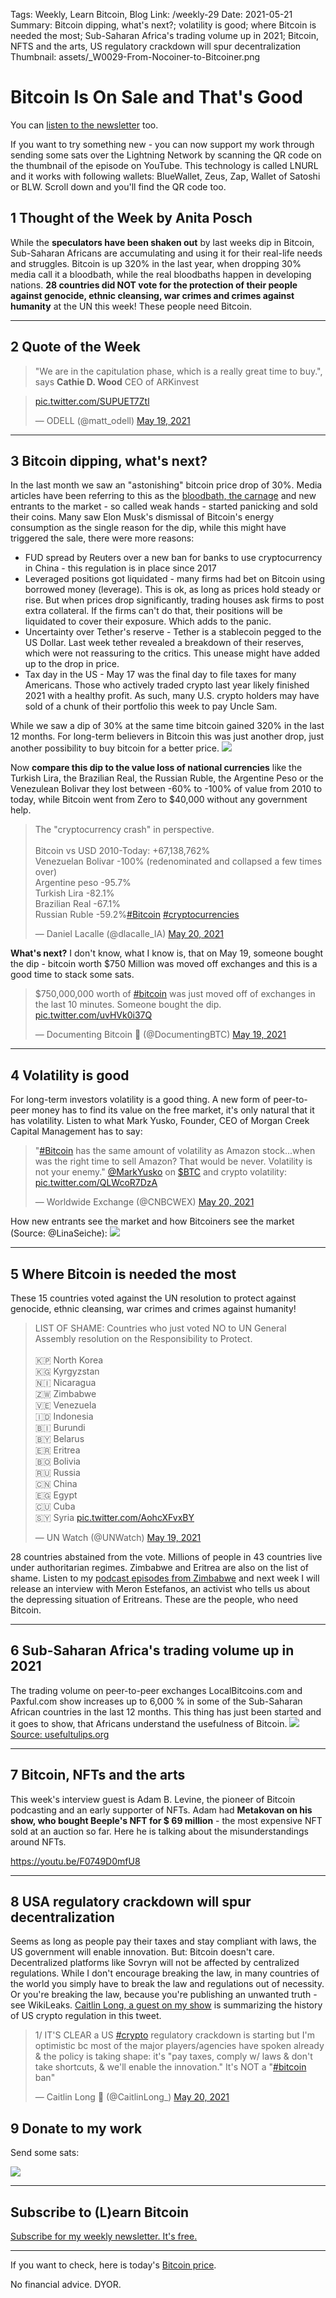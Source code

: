 Tags: Weekly, Learn Bitcoin, Blog
Link: /weekly-29
Date: 2021-05-21
Summary: Bitcoin dipping, what's next?; volatility is good; where Bitcoin is needed the most; Sub-Saharan Africa's trading volume up in 2021; Bitcoin, NFTS and the arts, US regulatory crackdown will spur decentralization
Thumbnail: assets/_W0029-From-Nocoiner-to-Bitcoiner.png

# Bitcoin Is On Sale and That's Good

You can [listen to the newsletter](https://anita.link/116) too.

If you want to try something new - you can now support my work through sending some sats over the Lightning Network by scanning the QR code on the thumbnail of the episode on YouTube. This technology is called LNURL and it works with following wallets: BlueWallet, Zeus, Zap, Wallet of Satoshi or BLW. Scroll down and you'll find the QR code too. 

## 1 Thought of the Week by Anita Posch
While the **speculators have been shaken out** by last weeks dip in Bitcoin, Sub-Saharan Africans are accumulating and using it for their real-life needs and struggles. Bitcoin is up 320% in the last year, when dropping 30% media call it a bloodbath, while the real bloodbaths happen in developing nations. **28 countries did NOT vote for the protection of their people against genocide, ethnic cleansing, war crimes and crimes against humanity** at the UN this week! These people need Bitcoin.

---
## 2 Quote of the Week
> "We are in the capitulation phase, which is a really great time to buy.", says **Cathie D. Wood** CEO of ARKinvest 

<blockquote class="twitter-tweet"><p lang="und" dir="ltr"><a href="https://t.co/SUPUET7Ztl">pic.twitter.com/SUPUET7Ztl</a></p>&mdash; ODELL (@matt_odell) <a href="https://twitter.com/matt_odell/status/1395053254288068612?ref_src=twsrc%5Etfw">May 19, 2021</a></blockquote> <script async src="https://platform.twitter.com/widgets.js" charset="utf-8"></script>

---
## 3 Bitcoin dipping, what's next?
In the last month we saw an "astonishing" bitcoin price drop of 30%. Media articles have been referring to this as the [bloodbath, the carnage](https://decrypt.co/71405/5-reasons-crypto-market-500-billion-bloodbath) and new entrants to the market - so called weak hands - started panicking and sold their coins. Many saw Elon Musk's dismissal of Bitcoin's energy consumption as the single reason for the dip, while this might have triggered the sale, there were more reasons:

* FUD spread by Reuters over a new ban for banks to use cryptocurrency in China - this regulation is in place since 2017
* Leveraged positions got liquidated - many firms had bet on Bitcoin using borrowed money (leverage). This is ok, as long as prices hold steady or rise. But when prices drop significantly, trading houses ask firms to post extra collateral. If the firms can't do that, their positions will be liquidated to cover their exposure. Which adds to the panic.
* Uncertainty over Tether's reserve - Tether is a stablecoin pegged to the US Dollar. Last week tether revealed a breakdown of their reserves, which were not reassuring to the critics. This unease might have added up to the drop in price.
* Tax day in the US - May 17 was the final day to file taxes for many Americans. Those who actively traded crypto last year likely finished 2021 with a healthy profit. As such, many U.S. crypto holders may have sold of a chunk of their portfolio this week to pay Uncle Sam.

While we saw a dip of 30% at the same time bitcoin gained 320% in the last 12 months. For long-term believers in Bitcoin this was just another drop, just another possibility to buy bitcoin for a better price. 
![](assets/_W0029_Price-dip.png)

Now **compare this dip to the value loss of national currencies** like the Turkish Lira, the Brazilian Real, the Russian Ruble, the Argentine Peso or the Venezulean Bolivar they lost between -60% to -100% of value from 2010 to today, while Bitcoin went from Zero to  $40,000 without any government help.

<blockquote class="twitter-tweet"><p lang="en" dir="ltr">The &quot;cryptocurrency crash&quot; in perspective.<br><br>Bitcoin vs USD 2010-Today: +67,138,762%<br>Venezuelan Bolivar -100% (redenominated and collapsed a few times over) <br>Argentine peso -95.7%<br>Turkish Lira -82.1%<br>Brazilian Real -67.1%<br>Russian Ruble -59.2%<a href="https://twitter.com/hashtag/Bitcoin?src=hash&amp;ref_src=twsrc%5Etfw">#Bitcoin</a> <a href="https://twitter.com/hashtag/cryptocurrencies?src=hash&amp;ref_src=twsrc%5Etfw">#cryptocurrencies</a></p>&mdash; Daniel Lacalle (@dlacalle_IA) <a href="https://twitter.com/dlacalle_IA/status/1395337791660298240?ref_src=twsrc%5Etfw">May 20, 2021</a></blockquote> <script async src="https://platform.twitter.com/widgets.js" charset="utf-8"></script>

**What's next?** I don't know, what I know is, that on May 19, someone bought the dip - bitcoin worth $750 Million was moved off exchanges and this is a good time to stack some sats.

<blockquote class="twitter-tweet"><p lang="en" dir="ltr">$750,000,000 worth of <a href="https://twitter.com/hashtag/bitcoin?src=hash&amp;ref_src=twsrc%5Etfw">#bitcoin</a> was just moved off of exchanges in the last 10 minutes. Someone bought the dip. <a href="https://t.co/uvHVk0i37Q">pic.twitter.com/uvHVk0i37Q</a></p>&mdash; Documenting Bitcoin 📄 (@DocumentingBTC) <a href="https://twitter.com/DocumentingBTC/status/1395099131371266052?ref_src=twsrc%5Etfw">May 19, 2021</a></blockquote> <script async src="https://platform.twitter.com/widgets.js" charset="utf-8"></script>

---
## 4 Volatility is good
For long-term investors volatility is a good thing. A new form of peer-to-peer money has to find its value on the free market, it's only natural that it has volatility. Listen to what Mark Yusko, Founder, CEO of Morgan Creek Capital Management has to say:

<blockquote class="twitter-tweet"><p lang="en" dir="ltr">&quot;<a href="https://twitter.com/hashtag/Bitcoin?src=hash&amp;ref_src=twsrc%5Etfw">#Bitcoin</a> has the same amount of volatility as Amazon stock...when was the right time to sell Amazon? That would be never. Volatility is not your enemy.&quot; <a href="https://twitter.com/MarkYusko?ref_src=twsrc%5Etfw">@MarkYusko</a> on <a href="https://twitter.com/search?q=%24BTC&amp;src=ctag&amp;ref_src=twsrc%5Etfw">$BTC</a> and crypto volatility: <a href="https://t.co/QLWcoR7DzA">pic.twitter.com/QLWcoR7DzA</a></p>&mdash; Worldwide Exchange (@CNBCWEX) <a href="https://twitter.com/CNBCWEX/status/1395313638651609090?ref_src=twsrc%5Etfw">May 20, 2021</a></blockquote> <script async src="https://platform.twitter.com/widgets.js" charset="utf-8"></script>

How new entrants see the market and how Bitcoiners see the market (Source: @LinaSeiche):
![](assets/_W0029-From-Nocoiner-to-Bitcoiner.png)

---
## 5 Where Bitcoin is needed the most
These 15 countries voted against the UN resolution to protect against genocide, ethnic cleansing, war crimes and crimes against humanity! 

<blockquote class="twitter-tweet"><p lang="en" dir="ltr">LIST OF SHAME: Countries who just voted NO to UN General Assembly resolution on the Responsibility to Protect.<br><br>🇰🇵 North Korea<br>🇰🇬 Kyrgyzstan<br>🇳🇮 Nicaragua<br>🇿🇼 Zimbabwe<br>🇻🇪 Venezuela<br>🇮🇩 Indonesia<br>🇧🇮 Burundi<br>🇧🇾 Belarus<br>🇪🇷 Eritrea<br>🇧🇴 Bolivia<br>🇷🇺 Russia<br>🇨🇳 China<br>🇪🇬 Egypt<br>🇨🇺 Cuba<br>🇸🇾 Syria <a href="https://t.co/AohcXFvxBY">pic.twitter.com/AohcXFvxBY</a></p>&mdash; UN Watch (@UNWatch) <a href="https://twitter.com/UNWatch/status/1395062501310701569?ref_src=twsrc%5Etfw">May 19, 2021</a></blockquote> <script async src="https://platform.twitter.com/widgets.js" charset="utf-8"></script>

28 countries abstained from the vote. Millions of people in 43 countries live under authoritarian regimes. Zimbabwe and Eritrea are also on the list of shame. Listen to my [podcast episodes from Zimbabwe](https://bitcoinundco.com/en/bitcoin-zimbabwe/) and next week I will release an interview with Meron Estefanos, an activist who tells us about the depressing situation of Eritreans. These are the people, who need Bitcoin.

---
## 6 Sub-Saharan Africa's trading volume up in 2021
The trading volume on peer-to-peer exchanges LocalBitcoins.com and Paxful.com show increases up to 6,000 % in some of the Sub-Saharan African countries in the last 12 months. This thing has just been started and it goes to show, that Africans understand the usefulness of Bitcoin.
![](assets/_W0029-Subsaharan-Africa.png)
[Source: usefultulips.org](https://www.usefultulips.org/combined_Sub%20Saharan%20Africa_Page.html)

---
## 7 Bitcoin, NFTs and the arts 

This week's interview guest is Adam B. Levine, the pioneer of Bitcoin podcasting and an early supporter of NFTs. Adam had **Metakovan on his show, who bought Beeple's NFT for $ 69 million** - the most expensive NFT sold at an auction so far. Here he is talking about the misunderstandings around NFTs.

https://youtu.be/F0749D0mfU8

---
## 8 USA regulatory crackdown will spur decentralization

Seems as long as people pay their taxes and stay compliant with laws, the US government will enable innovation. But: Bitcoin doesn't care. Decentralized platforms like Sovryn will not be affected by centralized regulations. While I don't encourage breaking the law, in many countries of the world you simply have to break the law and regulations out of necessity. Or you're breaking the law, because you're publishing an unwanted truth - see WikiLeaks. [Caitlin Long, a guest on my show](https://anita.link/14) is summarizing the history of US crypto regulation in this tweet. 

<blockquote class="twitter-tweet"><p lang="en" dir="ltr">1/ IT&#39;S CLEAR a US <a href="https://twitter.com/hashtag/crypto?src=hash&amp;ref_src=twsrc%5Etfw">#crypto</a> regulatory crackdown is starting but I&#39;m optimistic bc most of the major players/agencies have spoken already &amp; the policy is taking shape: it&#39;s &quot;pay taxes, comply w/ laws &amp; don&#39;t take shortcuts, &amp; we&#39;ll enable the innovation.&quot; It&#39;s NOT a &quot;<a href="https://twitter.com/hashtag/bitcoin?src=hash&amp;ref_src=twsrc%5Etfw">#bitcoin</a> ban&quot;</p>&mdash; Caitlin Long 🔑 (@CaitlinLong_) <a href="https://twitter.com/CaitlinLong_/status/1395489635120394242?ref_src=twsrc%5Etfw">May 20, 2021</a></blockquote> <script async src="https://platform.twitter.com/widgets.js" charset="utf-8"></script>


## 9 Donate to my work

Send some sats:

![](assets/_QR-donate-LNTXBOT-LNURL.png)

---
## Subscribe to (L)earn Bitcoin

[Subscribe for my weekly newsletter. It's free.](https://anita.link/weekly)

---

If you want to check, here is today's [Bitcoin price](https://www.coingecko.com/en/coins/bitcoin).

No financial advice. DYOR.